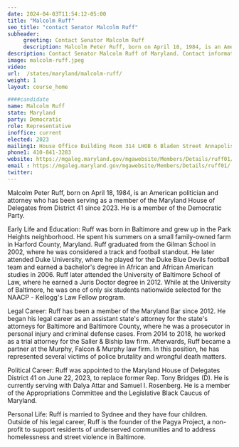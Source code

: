 ```yaml
---
date: 2024-04-03T11:54:12-05:00
title: "Malcolm Ruff"
seo_title: "contact Senator Malcolm Ruff"
subheader:
     greeting: Contact Senator Malcolm Ruff
     description: Malcolm Peter Ruff, born on April 18, 1984, is an American politician and attorney who has been serving as a member of the Maryland House of Delegates from District 41 since 2023. He is a member of the Democratic Party.
description: Contact Senator Malcolm Ruff of Maryland. Contact information for Malcolm Ruff includes email address, phone number, and mailing address.
image: malcolm-ruff.jpeg
video:
url:  /states/maryland/malcolm-ruff/
weight: 1
layout: course_home

####candidate
name: Malcolm Ruff
state: Maryland
party: Democratic
role: Representative
inoffice: current
elected: 2023
mailing1: House Office Building Room 314 LHOB 6 Bladen Street Annapolis, MD 21401
phone1: 410-841-3283
website: https://mgaleg.maryland.gov/mgawebsite/Members/Details/ruff01/
email : https://mgaleg.maryland.gov/mgawebsite/Members/Details/ruff01/
twitter:
---
```


Malcolm Peter Ruff, born on April 18, 1984, is an American politician and attorney who has been serving as a member of the Maryland House of Delegates from District 41 since 2023. He is a member of the Democratic Party.

Early Life and Education:
Ruff was born in Baltimore and grew up in the Park Heights neighborhood. He spent his summers on a small family-owned farm in Harford County, Maryland. Ruff graduated from the Gilman School in 2002, where he was considered a track and football standout. He later attended Duke University, where he played for the Duke Blue Devils football team and earned a bachelor's degree in African and African American studies in 2006. Ruff later attended the University of Baltimore School of Law, where he earned a Juris Doctor degree in 2012. While at the University of Baltimore, he was one of only six students nationwide selected for the NAACP - Kellogg's Law Fellow program.

Legal Career:
Ruff has been a member of the Maryland Bar since 2012. He began his legal career as an assistant state's attorney for the state's attorneys for Baltimore and Baltimore County, where he was a prosecutor in personal injury and criminal defense cases. From 2014 to 2018, he worked as a trial attorney for the Saller & Biship law firm. Afterwards, Ruff became a partner at the Murphy, Falcon & Murphy law firm. In this position, he has represented several victims of police brutality and wrongful death matters.

Political Career:
Ruff was appointed to the Maryland House of Delegates District 41 on June 22, 2023, to replace former Rep. Tony Bridges (D). He is currently serving with Dalya Attar and Samuel I. Rosenberg. He is a member of the Appropriations Committee and the Legislative Black Caucus of Maryland.

Personal Life:
Ruff is married to Sydnee and they have four children. Outside of his legal career, Ruff is the founder of the Pagya Project, a non-profit to support residents of underserved communities and to address homelessness and street violence in Baltimore.

